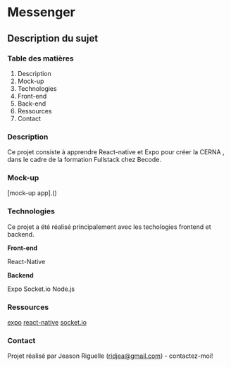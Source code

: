 # Messenger

## Description du sujet

### Table des matières

1. Description
2. Mock-up
3. Technologies
4. Front-end
5. Back-end
6. Ressources
7. Contact

### Description
Ce projet consiste à apprendre React-native et Expo pour créer la CERNA , dans le cadre de la formation Fullstack chez Becode.

### Mock-up

[mock-up app].()

### Technologies
Ce projet a été réalisé principalement avec les techologies frontend et backend.

__Front-end__

React-Native

__Backend__

Expo
Socket.io
Node.js 

### Ressources

[expo](https://expo.io/)
[react-native](https://facebook.github.io/react-native/)
[socket.io](https://socket.io/)

### Contact
Projet réalisé par Jeason Riguelle (ridjea@gmail.com) - contactez-moi!



